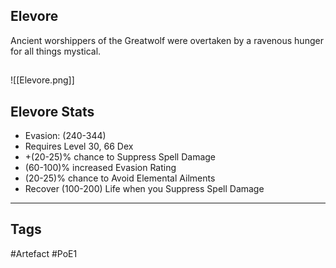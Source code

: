 ## Elevore
Ancient worshippers of the Greatwolf were overtaken by a ravenous hunger for all things mystical.
##
![[Elevore.png]]
## Elevore Stats
- Evasion: (240-344)
- Requires Level 30, 66 Dex
- +(20-25)% chance to Suppress Spell Damage
- (60-100)% increased Evasion Rating
- (20-25)% chance to Avoid Elemental Ailments
- Recover (100-200) Life when you Suppress Spell Damage


---
## Tags
#Artefact
#PoE1